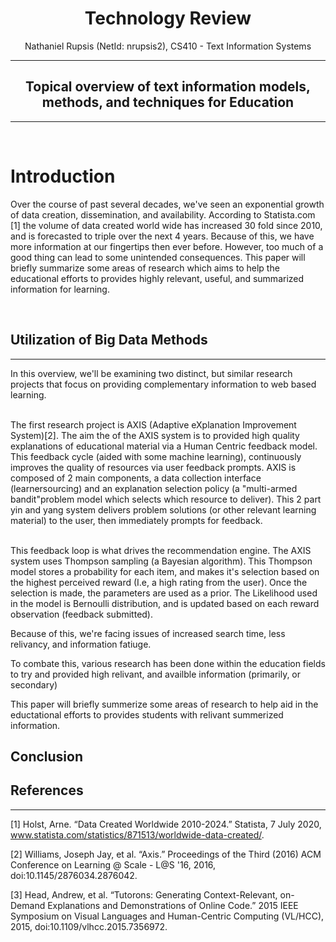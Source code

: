 
<center>

# Technology Review



Nathaniel Rupsis (NetId: nrupsis2), CS410 - Text Information Systems


---

## Topical overview of text information models, methods, and techniques for Education

---

<br/>

</center>



<!-- Outline  -->
<!-- 
    - introduction
      - Why utilize text information tools to begin with?
      - 
    - Body
      -  Supporting examples of the types of things that theses tools are being used for
         -  CSS code examples (on demand )
         -  
   -  Conclusion
      -  What might the future of text tools look like?




 -->


#  Introduction 

<!-- Over the course of n year, we've seen an exponetial growth in data creation, etc (cite resource) -->

Over the course of past several decades, we've seen an exponential growth of data creation, dissemination, and availability. According to Statista.com [1] the volume of data created world wide has increased 30 fold since 2010, and is forecasted to triple over the next 4 years. Because of this, we have more information at our fingertips then ever before. However, too much of a good thing can lead to some unintended consequences. This paper will briefly summarize some areas of research which aims to help the educational efforts to provides highly relevant, useful, and summarized information for learning. 

<br />

## Utilization of Big Data Methods

--- 

In this overview, we'll be examining two distinct, but similar research projects that focus on providing complementary information to web based learning. 

<br /> 
The first research project is AXIS (Adaptive eXplanation Improvement System)[2]. The aim the of the AXIS system is to provided high quality explanations of educational material via a Human Centric feedback model. This feedback cycle (aided with some machine learning), continuously improves the quality of resources via user feedback prompts. AXIS is composed of 2 main components, a data collection interface (learnersourcing) and an explanation selection policy (a "multi-armed bandit"problem model which selects which resource to deliver). This 2 part yin and yang system delivers problem solutions (or other relevant learning material) to the user, then immediately prompts for feedback. 

<br />
<br />

This feedback loop is what drives the recommendation engine. The AXIS system uses Thompson sampling (a Bayesian algorithm). This Thompson model stores a probability for each item, and makes it's selection based on the highest perceived reward (I.e, a high rating from the user). Once the selection is made, the parameters are used as a prior. The Likelihood used in the model is Bernoulli distribution, and is updated based on each reward observation (feedback submitted). 








<!-- With the rise of choice, it becomes more difficult to find highly relivant information -->


<!-- Tie this into education  -->

Because of this, we're facing issues of increased search time, less relivancy, and information fatiuge. 

<!-- how we're starting to use big data tools to start consolidating information for education and learning -->

To combate this, various research has been done within the education fields to try and provided high relivant, and availble information (primarily, or secondary)

This paper will briefly summerize some areas of research to help aid in the eductational efforts to provides students with relivant summerized information.











<!-- Reference sites, blog posts, etc.  While learning has become easier, it's also become more separated.  -->

<!-- Cite methods of how it's used -->

<!-- Tools to provides relivant information, AXIS, Tutorons -->

<!-- How community efforts are helping aid in the educational efforts (DynamicSlide) -->



## Conclusion

<!-- With the ever increasing amount of information being created, it's important to be able to provide highly avaible, relevant data to promote and drive education behaviors -->



## References

----

[1] Holst, Arne. “Data Created Worldwide 2010-2024.” Statista, 7 July 2020, www.statista.com/statistics/871513/worldwide-data-created/. 

[2] Williams, Joseph Jay, et al. “Axis.” Proceedings of the Third (2016) ACM Conference on Learning @ Scale - L@S '16, 2016, doi:10.1145/2876034.2876042. 

[3]  Head, Andrew, et al. “Tutorons: Generating Context-Relevant, on-Demand Explanations and Demonstrations of Online Code.” 2015 IEEE Symposium on Visual Languages and Human-Centric Computing (VL/HCC), 2015, doi:10.1109/vlhcc.2015.7356972. 
